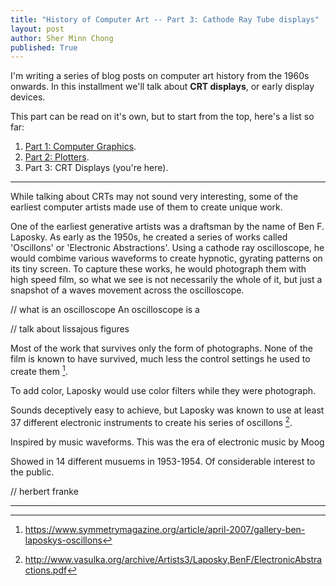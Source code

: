 ```yaml
---
title: "History of Computer Art -- Part 3: Cathode Ray Tube displays"
layout: post
author: Sher Minn Chong
published: True
---
```


I'm writing a series of blog posts on computer art history from the 1960s onwards. In this installment we'll talk about __CRT displays__, or early display devices.

This part can be read on it's own, but to start from the top, here's a list so far:
1. [Part 1: Computer Graphics](/2019/01/07/computer-art-history-part-1.html).
2. [Part 2: Plotters](/2019/01/07/computer-art-history-part-2.html).
2. Part 3: CRT Displays (you're here).

---

While talking about CRTs may not sound very interesting, some of the earliest computer artists made use of them to create unique work.

One of the earliest generative artists was a draftsman by the name of Ben F. Laposky. As early as the 1950s, he created a series of works called 'Oscillons' or 'Electronic Abstractions'. Using a cathode ray oscilloscope, he would combime various waveforms to create hypnotic, gyrating patterns on its tiny screen. To capture these works, he would photograph them with high speed film, so what we see is not necessarily the whole of it, but just a snapshot of a waves movement across the oscilloscope.

// what is an oscilloscope
An oscilloscope is a 

// talk about lissajous figures


Most of the work that survives only the form of photographs. None of the film is known to have survived, much less the control settings he used to create them [^1].

To add color, Laposky would use color filters while they were photograph.

Sounds deceptively easy to achieve, but Laposky was known to use at least 37 different electronic instruments to create his series of oscillons [^2].

Inspired by music waveforms. This was the era of electronic music by Moog

Showed in 14 different musuems in 1953-1954. Of considerable interest to the public.


// herbert franke

---

[^1]: https://www.symmetrymagazine.org/article/april-2007/gallery-ben-laposkys-oscillons
[^2]: http://www.vasulka.org/archive/Artists3/Laposky,BenF/ElectronicAbstractions.pdf
